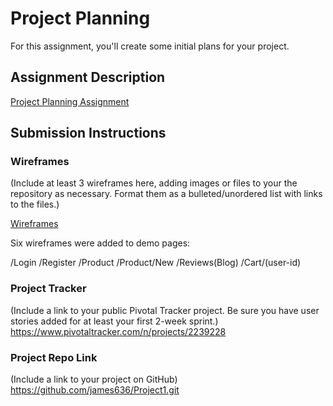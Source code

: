 # Project Planning
For this assignment, you'll create some initial plans for your project.

## Assignment Description
[Project Planning Assignment](https://education.launchcode.org/liftoff/assignments/planning/)

## Submission Instructions

### Wireframes

(Include at least 3 wireframes here, adding images or files to your the repository as necessary. Format them as a bulleted/unordered list with links to the files.)

[Wireframes](https://github.com/james636/liftoff-assignments/blob/master/P3-Project_Planning/Wireframes.pdf)

Six wireframes were added to demo pages: 

/Login 
/Register
/Product
/Product/New
/Reviews(Blog)
/Cart/(user-id)      

### Project Tracker

(Include a link to your public Pivotal Tracker project. Be sure you have user stories added for at least your first 2-week sprint.)
https://www.pivotaltracker.com/n/projects/2239228 
### Project Repo Link

(Include a link to your project on GitHub)
https://github.com/james636/Project1.git
